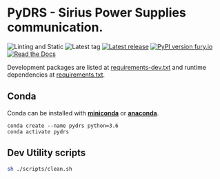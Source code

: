 # PyDRS - Sirius Power Supplies communication.

![Linting and Static](https://github.com/lnls-sirius/pydrs/actions/workflows/lint.yml/badge.svg)
![Latest tag](https://img.shields.io/github/tag/lnls-sirius/pydrs.svg?style=flat)
[![Latest release](https://img.shields.io/github/release/lnls-sirius/pydrs.svg?style=flat)](https://github.com/lnls-sirius/pydrs/releases)
[![PyPI version fury.io](https://badge.fury.io/py/pydrs.svg)](https://pypi.python.org/pypi/pydrs/)
[![Read the Docs](https://readthedocs.org/projects/spack/badge/?version=latest)](https://lnls-sirius.github.io/pydrs/)

Development packages are listed at [requirements-dev.txt](requirements-dev.txt) and runtime dependencies at [requirements.txt](requirements.txt).

## Conda

Conda can be installed with [**miniconda**](https://docs.conda.io/en/latest/miniconda.html#miniconda) or [**anaconda**](https://conda.io/projects/conda/en/latest/user-guide/install/index.html).

```command
conda create --name pydrs python=3.6
conda activate pydrs
```

## Dev Utility scripts

```sh
sh ./scripts/clean.sh
```
